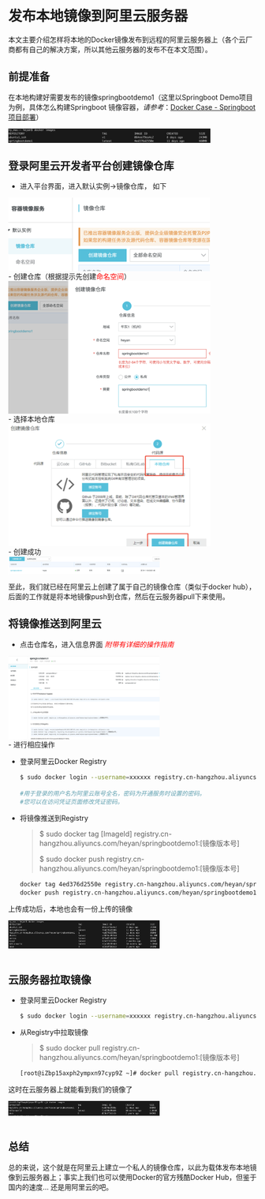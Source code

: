 # 发布本地镜像到阿里云服务器

本文主要介绍怎样将本地的Docker镜像发布到远程的阿里云服务器上（各个云厂商都有自己的解决方案，所以其他云服务器的发布不在本文范围）。



## 前提准备

在本地构建好需要发布的镜像springbootdemo1（这里以Springboot Demo项目为例，具体怎么构建Springboot 镜像容器，*请参考*：[Docker Case - Springboot项目部署](https://heyan.site:8001/DevOps/Docker/DockerCase_Springboot.html)）

<div style="display:flex;"><img src="./images/plta-1.jpg" alt="springbootdemo1" style="zoom:40%;display:block;" align="left"/></div>


## **登录阿里云开发者平台创建镜像仓库**

- 进入平台界面，进入默认实例->镜像仓库， 如下

<div style="display:flex;"><img src="./images/plta-2.jpg" alt="" style="zoom:40%;display:block;" align="left"/></div>
- 创建仓库（根据提示先创建<font color="red">命名空间</font>）

<div style="display:flex;"><img src="./images/plta-3.jpg" alt="创建参考" style="zoom:40%;display:block;" align="left"/></div>
- 选择本地仓库

<div style="display:flex;"><img src="./images/plta-4.jpg" alt="" style="zoom:40%;display:block;" align="left"/></div>
- 创建成功

<div style="display:flex;"><img src="./images/plta-5.jpg" alt="" style="zoom:30%;display:block;" align="left"/></div>


至此，我们就已经在阿里云上创建了属于自己的镜像仓库（类似于docker hub），后面的工作就是将本地镜像push到仓库，然后在云服务器pull下来使用。



## **将镜像推送到阿里云**

- 点击仓库名，进入信息界面 *<font color="red">附带有详细的操作指南</font>*

<div style="display:flex;"><img src="./images/plta-6.jpg" alt="仓库信息" style="zoom:30%;display:block;" align="left"/></div>
- 进行相应操作

  - 登录阿里云Docker Registry

    ```sh
    $ sudo docker login --username=xxxxxx registry.cn-hangzhou.aliyuncs.com
    
    #用于登录的用户名为阿里云账号全名，密码为开通服务时设置的密码。
    #您可以在访问凭证页面修改凭证密码。
    ```

  - 将镜像推送到Registry

    >$ sudo docker tag [ImageId] registry.cn-hangzhou.aliyuncs.com/heyan/springbootdemo1:[镜像版本号]
    >
    >$ sudo docker push registry.cn-hangzhou.aliyuncs.com/heyan/springbootdemo1:[镜像版本号]

    ```sh
    docker tag 4ed376d2550e registry.cn-hangzhou.aliyuncs.com/heyan/springbootdemo1:1
    docker push registry.cn-hangzhou.aliyuncs.com/heyan/springbootdemo1:1
    ```

上传成功后，本地也会有一份上传的镜像

<div style="display:flex;"><img src="./images/plta-7.jpg" alt="本地镜像" style="zoom:30%;display:block;" align="left"/></div>
<br />



## **云服务器拉取镜像**

- 登录阿里云Docker Registry

  ```sh
  $ sudo docker login --username=xxxxxx registry.cn-hangzhou.aliyuncs.com
  ```

- 从Registry中拉取镜像

  > $ sudo docker pull registry.cn-hangzhou.aliyuncs.com/heyan/springbootdemo1:[镜像版本号]

  ```sh
  [root@iZbp15axph2ympxn97cyp9Z ~]# docker pull registry.cn-hangzhou.aliyuncs.com/heyan/springbootdemo1:1
  ```

这时在云服务器上就能看到我们的镜像了

<div style="display:flex;"><img src="./images/plta-8.jpg" alt="服务器上的镜像" style="zoom:30%;display:block;" align="left"/></div>
<br />

## 总结

总的来说，这个就是在阿里云上建立一个私人的镜像仓库，以此为载体发布本地镜像到云服务器上；事实上我们也可以使用Docker的官方残酷Docker Hub，但鉴于国内的速度... 还是用阿里云的吧。